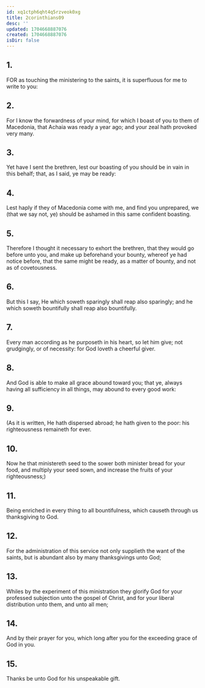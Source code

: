 ```yaml
---
id: xq1ctph6qht4q5rzveok0xg
title: 2corinthians09
desc: ''
updated: 1704668887076
created: 1704668887076
isDir: false
---
```

## 1.
FOR as touching the ministering to the saints, it is superfluous for me to write to you:
## 2.
For I know the forwardness of your mind, for which I boast of you to them of Macedonia, that Achaia was ready a year ago; and your zeal hath provoked very many.
## 3.
Yet have I sent the brethren, lest our boasting of you should be in vain in this behalf; that, as I said, ye may be ready:
## 4.
Lest haply if they of Macedonia come with me, and find you unprepared, we (that we say not, ye) should be ashamed in this same confident boasting.
## 5.
Therefore I thought it necessary to exhort the brethren, that they would go before unto you, and make up beforehand your bounty, whereof ye had notice before, that the same might be ready, as a matter of bounty, and not as of covetousness.
## 6.
But this I say, He which soweth sparingly shall reap also sparingly; and he which soweth bountifully shall reap also bountifully.
## 7.
Every man according as he purposeth in his heart, so let him give; not grudgingly, or of necessity: for God loveth a cheerful giver.
## 8.
And God is able to make all grace abound toward you; that ye, always having all sufficiency in all things, may abound to every good work:
## 9.
(As it is written, He hath dispersed abroad; he hath given to the poor: his righteousness remaineth for ever.
## 10.
Now he that ministereth seed to the sower both minister bread for your food, and multiply your seed sown, and increase the fruits of your righteousness;)
## 11.
Being enriched in every thing to all bountifulness, which causeth through us thanksgiving to God.
## 12.
For the administration of this service not only supplieth the want of the saints, but is abundant also by many thanksgivings unto God;
## 13.
Whiles by the experiment of this ministration they glorify God for your professed subjection unto the gospel of Christ, and for your liberal distribution unto them, and unto all men;
## 14.
And by their prayer for you, which long after you for the exceeding grace of God in you.
## 15.
Thanks be unto God for his unspeakable gift.
